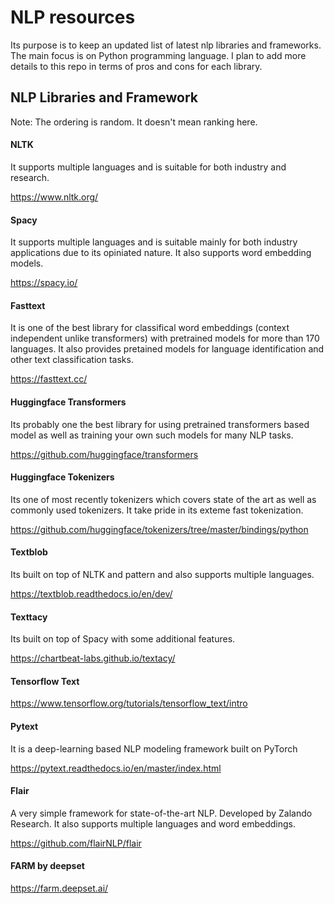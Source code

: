 # NLP resources
Its purpose is to keep an updated list of latest nlp libraries and frameworks. The main focus is on Python programming language. I plan to add more details to this repo in terms of pros and cons for each library. 


## NLP Libraries and Framework

Note: The ordering is random. It doesn't mean ranking here.

#### NLTK 
It supports multiple languages and is suitable for both industry and research.

  https://www.nltk.org/

#### Spacy
It supports multiple languages and is suitable mainly for both industry applications due to its opiniated nature. It also supports word embedding models.

  https://spacy.io/
  
#### Fasttext
It is one of the best library for classifical word embeddings (context independent unlike transformers) with pretrained models for more than 170 languages. It also provides pretained models for language identification and other text classification tasks.

  https://fasttext.cc/
  
#### Huggingface Transformers 
Its probably one the best library for using pretrained transformers based model as well as training your own such models for many NLP tasks.

  https://github.com/huggingface/transformers

#### Huggingface Tokenizers

Its one of most recently tokenizers which covers state of the art as well as commonly used tokenizers. It take pride in its exteme fast tokenization.

  https://github.com/huggingface/tokenizers/tree/master/bindings/python

#### Textblob 
Its built on top of NLTK and pattern and also supports multiple languages.

  https://textblob.readthedocs.io/en/dev/

#### Texttacy 
Its built on top of Spacy with some additional features.

  https://chartbeat-labs.github.io/textacy/

#### Tensorflow Text

  https://www.tensorflow.org/tutorials/tensorflow_text/intro

#### Pytext
It is a deep-learning based NLP modeling framework built on PyTorch

  https://pytext.readthedocs.io/en/master/index.html

#### Flair
A very simple framework for state-of-the-art NLP. Developed by Zalando Research. It also supports multiple languages and word embeddings.

  https://github.com/flairNLP/flair

#### FARM by deepset

  https://farm.deepset.ai/




